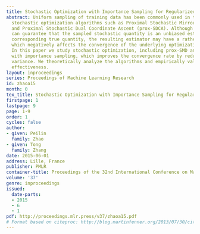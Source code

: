 ```yaml
---
title: Stochastic Optimization with Importance Sampling for Regularized Loss Minimization
abstract: Uniform sampling of training data has been commonly used in traditional
  stochastic optimization algorithms such as Proximal Stochastic Mirror Descent (prox-SMD)
  and Proximal Stochastic Dual Coordinate Ascent (prox-SDCA). Although uniform sampling
  can guarantee that the sampled stochastic quantity is an unbiased estimate of the
  corresponding true quantity, the resulting estimator may have a rather high variance,
  which negatively affects the convergence of the underlying optimization procedure.
  In this paper we study stochastic optimization, including prox-SMD and prox-SDCA,
  with importance sampling, which improves the convergence rate by reducing the stochastic
  variance. We theoretically analyze the algorithms and empirically validate their
  effectiveness.
layout: inproceedings
series: Proceedings of Machine Learning Research
id: zhaoa15
month: 0
tex_title: Stochastic Optimization with Importance Sampling for Regularized Loss Minimization
firstpage: 1
lastpage: 9
page: 1-9
order: 1
cycles: false
author:
- given: Peilin
  family: Zhao
- given: Tong
  family: Zhang
date: 2015-06-01
address: Lille, France
publisher: PMLR
container-title: Proceedings of the 32nd International Conference on Machine Learning
volume: '37'
genre: inproceedings
issued:
  date-parts:
  - 2015
  - 6
  - 1
pdf: http://proceedings.mlr.press/v37/zhaoa15.pdf
# Format based on citeproc: http://blog.martinfenner.org/2013/07/30/citeproc-yaml-for-bibliographies/
---
```

